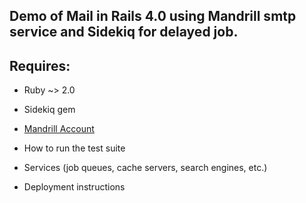 ## Demo of Mail in Rails 4.0 using Mandrill smtp service and Sidekiq for delayed job. 

## Requires:

* Ruby ~> 2.0

* Sidekiq gem

* [ Mandrill Account ]( http://mandrill.com )

* How to run the test suite

* Services (job queues, cache servers, search engines, etc.)

* Deployment instructions


